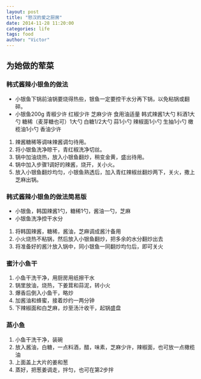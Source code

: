 ```yaml
---
layout: post
title: "怒汉的爱之厨房"
date: 2014-11-28 11:20:00
categories: life
tags: food
author: "Victor"
---
```


## 为她做的荤菜

### 韩式酱辣小银鱼的做法

* 小银鱼下锅前油锅要烧得热些，银鱼一定要控干水分再下锅，以免粘锅或翻碎。
* 小银鱼200g 青椒少许 红椒少许 芝麻少许 食用油适量 韩式辣酱1大勺 料酒1大勺 糖稀（麦芽糖也可）1大勺 白糖1/2大勺 蒜1小勺 辣椒面1小勺 生抽1小勺 橄榄油1小勺 香油少许

1. 辣酱糖稀等调味辣酱调匀待用。
2. 将小银鱼洗净晾干，青红椒洗净切丝。
3. 锅中加油烧热，放入小银鱼翻炒，稍变金黄，盛出待用。
4. 锅中加入步骤1调好的辣酱，烧开，关小火。
5. 放入小银鱼翻炒均匀，小银鱼熟透后，加入青红辣椒丝翻炒两下，关火，撒上芝麻出锅。

### 韩式酱辣小银鱼的做法简易版

* 小银鱼，韩国辣酱1勺，糖稀1勺，酱油一勺，芝麻
* 小银鱼洗净控干水分

1. 将韩国辣酱，糖稀，酱油，芝麻调成酱汁备用
2. 小火烧热不粘锅，然后放入小银鱼翻炒，把多余的水分翻炒出去
3. 将准备好的酱汁放入锅中，同小银鱼一同翻炒均匀后，即可关火

### 蜜汁小鱼干

1. 小鱼干洗干净，用厨房用纸擦干水
2. 锅里放油，烧热，下姜茸和蒜泥，转小火
3. 爆香后倒入小鱼干，略炒
4. 加酱油和蜂蜜，接着炒约一两分钟
5. 下辣椒面和白芝麻，炒至汤汁收干，起锅盛盘

### 蒸小鱼

1. 小鱼干洗干净，装碗
2. 放入酱油，白糖，一点料酒，醋，味素，芝麻少许，辣椒面，也可放一点橄榄油
3. 上面盖上大片的姜和葱
4. 蒸好，把葱姜调走，拌匀，也可在第2步拌
